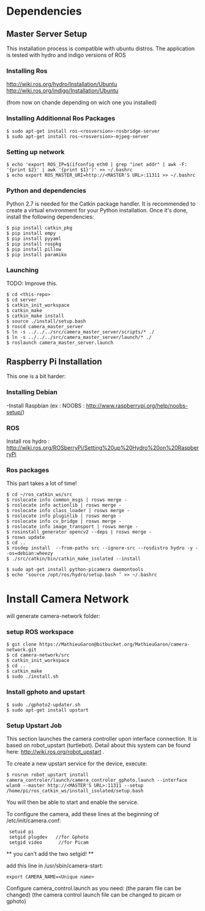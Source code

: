 # Dependencies #

## Master Server Setup ##
This installation process is compatible with ubuntu distros.
The application is tested with hydro and indigo versions of ROS

### Installing Ros ###
http://wiki.ros.org/hydro/Installation/Ubuntu   
http://wiki.ros.org/indigo/Installation/Ubuntu

(from now on chande <rosversion> depending on wich one you installed)

### Installing Additionnal Ros Packages ###
```
$ sudo apt-get install ros-<rosversion>-rosbridge-server
$ sudo apt-get install ros-<rosversion>-mjpeg-server
```
### Setting up network ###
```
$ echo 'export ROS_IP=$(ifconfig eth0 | grep "inet addr" | awk -F: '{print $2}' | awk '{print $1}')' >> ~/.bashrc  
$ echo export ROS_MASTER_URI=http://<MASTER'S URL>:11311 >> ~/.bashrc   
```

### Python and dependencies ###

Python 2.7 is needed for the Catkin package handler. It is recommended to create a virtual environment for your Python installation. Once it's done, install the following dependencies:
```
$ pip install catkin_pkg
$ pip install empy
$ pip install pyyaml
$ pip install rospkg
$ pip install pillow
$ pip install paramiko
```

### Launching ###

TODO: Improve this.

```
$ cd <this-repo>
$ cd server
$ catkin_init_workspace
$ catkin_make
$ catkin_make install
$ source ./install/setup.bash
$ roscd camera_master_server
$ ln -s ../../../src/camera_master_server/scripts/* ./
$ ln -s ../../../src/camera_master_server/launch/* ./
$ roslaunch camera_master_server.launch
```

## Raspberry Pi Installation ##
This one is a bit harder:

### Installing Debian ###
-Install Raspbian (ex : NOOBS : http://www.raspberrypi.org/help/noobs-setup/)

### ROS ###
Install ros hydro : http://wiki.ros.org/ROSberryPi/Setting%20up%20Hydro%20on%20RaspberryPi

### Ros packages ###
This part takes a lot of time!


```
$ cd ~/ros_catkin_ws/src
$ roslocate info common_msgs | rosws merge -
$ roslocate info actionlib | rosws merge -
$ roslocate info class_loader | rosws merge -
$ roslocate info pluginlib | rosws merge -
$ roslocate info cv_bridge | rosws merge -
$ roslocate info image_transport | rosws merge -
$ rosinstall_generator opencv2 --deps | rosws merge -
$ rosws update
$ cd ..
$ rosdep install  --from-paths src --ignore-src --rosdistro hydro -y --os=debian:wheezy
$ ./src/catkin/bin/catkin_make_isolated --install
```


```
$ sudo apt-get install python-picamera daemontools
$ echo ‘source /opt/ros/hydro/setup.bash ’ >> ~/.bashrc
```


# Install Camera Network #

will generate camera-network folder:

### setup ROS workspace ###
```
$ git clone https://MathieuGaron@bitbucket.org/MathieuGaron/camera-network.git
$ cd camera-network/src
$ catkin_init_workspace
$ cd ..
$ catkin_make
$ sudo ./install.sh
```

### Install gphoto and upstart ###
```
$ sudo ./gphoto2-updater.sh 
$ sudo apt-get install upstart  
```

### Setup Upstart Job ###
This section launches the camera controller upon interface connection. It is based on robot_upstart (turtlebot). Detail about this system can be found here: http://wiki.ros.org/robot_upstart .

To create a new upstart service for the device, execute:
```
$ rosrun robot_upstart install camera_controler/launch/camera_controler_gphoto.launch --interface wlan0 --master http://<MASTER'S URL>:11311 --setup /home/pi/ros_catkin_ws/install_isolated/setup.bash 
```
You will then be able to start and enable the service.

To configure the camera, add these lines at the beginning of /etc/init/camera.conf:
```
 setuid pi  
 setgid plugdev   //for Gphoto
 setgid video      //for Picam
```

** you can't add the two setgid! **


add this line in /usr/sbin/camera-start:

```
export CAMERA_NAME=<Unique name>
```

Configure camera_control.launch as you need:
(the param file can be changed)
(the camera control launch file can be changed to picam or gphoto)
